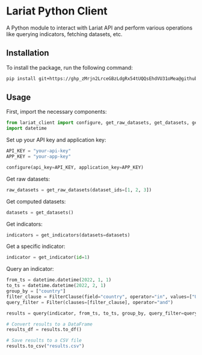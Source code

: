 # Lariat Python Client

A Python module to interact with Lariat API and perform various operations like querying indicators, fetching datasets, etc.

## Installation

To install the package, run the following command:

```bash
pip install git+https://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@github.com/lariat-data/lariat-public-api.git@develop#egg=lariat_public_api
```

## Usage

First, import the necessary components:

```python
from lariat_client import configure, get_raw_datasets, get_datasets, get_indicators, get_indicator, query, Filter, FilterClause
import datetime
```

Set up your API key and application key:

```python
API_KEY = "your-api-key"
APP_KEY = "your-app-key"

configure(api_key=API_KEY, application_key=APP_KEY)
```

Get raw datasets:

```python
raw_datasets = get_raw_datasets(dataset_ids=[1, 2, 3])
```

Get computed datasets:

```python
datasets = get_datasets()
```

Get indicators:

```python
indicators = get_indicators(datasets=datasets)
```

Get a specific indicator:

```python
indicator = get_indicator(id=1)
```

Query an indicator:

```python
from_ts = datetime.datetime(2022, 1, 1)
to_ts = datetime.datetime(2022, 2, 1)
group_by = ["country"]
filter_clause = FilterClause(field="country", operator="in", values=["US", "UK"])
query_filter = Filter(clauses=[filter_clause], operator="and")

results = query(indicator, from_ts, to_ts, group_by, query_filter=query_filter)

# Convert results to a DataFrame
results_df = results.to_df()

# Save results to a CSV file
results.to_csv("results.csv")
```